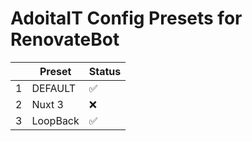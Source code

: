 # AdoitaIT Config Presets for RenovateBot

|     | Preset   | Status             |
|-----|----------|--------------------|
| 1   | DEFAULT  | :white_check_mark: |
| 2   | Nuxt 3   | :x:                |
| 3   | LoopBack | :white_check_mark: |